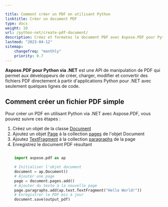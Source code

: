 ```yaml
---

title: Comment créer un PDF en utilisant Python  
linktitle: Créer un document PDF  
type: docs  
weight: 10  
url: /python-net/create-pdf-document/  
description: Créez et formatez le document PDF avec Aspose.PDF pour Python via .NET.  
lastmod: "2023-04-12"  
sitemap:  
    changefreq: "monthly"  
    priority: 0.7  
---
```


<script type="application/ld+json">  
{  
    "@context": "https://schema.org",  
    "@type": "TechArticle",  
    "headline": "Comment créer un PDF en utilisant Python",  
    "alternativeHeadline": "Créer un document PDF à partir de zéro via Python",  
    "author": {  
        "@type": "Person",  
        "name":"Anastasiia Holub",  
        "givenName": "Anastasiia",  
        "familyName": "Holub",  
        "url":"https://www.linkedin.com/in/anastasiia-holub-750430225/"  
    },  
    "genre": "génération de document pdf",  
    "keywords": "pdf, python, dotnet, créer un document pdf",  
    "wordcount": "302",  
    "proficiencyLevel":"Débutant",  
    "publisher": {  
        "@type": "Organization",  
        "name": "Équipe de documentation Aspose.PDF",  
        "url": "https://products.aspose.com/pdf",  
        "logo": "https://www.aspose.cloud/templates/aspose/img/products/pdf/aspose_pdf-for-python-net.svg",  
        "alternateName": "Aspose",  
        "sameAs": [  
            "https://facebook.com/aspose.pdf/",  
            "https://twitter.com/asposepdf",  
            "https://www.youtube.com/channel/UCmV9sEg_QWYPi6BJJs7ELOg/featured",  
            "https://www.linkedin.com/company/aspose",  
            "https://stackoverflow.com/questions/tagged/aspose",  
            "https://aspose.quora.com/",  
            "https://aspose.github.io/"  
        ],  
        "contactPoint": [  
            {  
                "@type": "ContactPoint",  
                "telephone": "+1 903 306 1676",  
                "contactType": "ventes",  
                "areaServed": "US",  
                "availableLanguage": "en"  
            },  
            {  
                "@type": "ContactPoint",  
                "telephone": "+44 141 628 8900",  
                "contactType": "ventes",  
                "areaServed": "GB",  
                "availableLanguage": "en"  
            },  
            {  
                "@type": "ContactPoint",  
                "telephone": "+61 2 8006 6987",  
                "contactType": "ventes",  
                "areaServed": "AU",  
                "availableLanguage": "en"  
            }  
        ]  
    },  
    "url": "/python-net/create-pdf-document/",  
    "mainEntityOfPage": {  
        "@type": "WebPage",  
        "@id": "/python-net/create-pdf-document/"  
    },  
    "dateModified": "2022-02-04",  
    "description": "Créez et formatez le document PDF avec Aspose.PDF pour Python via .NET."  
}  
</script>  


**Aspose.PDF pour Python via .NET** est une API de manipulation de PDF qui permet aux développeurs de créer, charger, modifier et convertir des fichiers PDF directement à partir d'applications Python pour .NET avec seulement quelques lignes de code.

## Comment créer un fichier PDF simple

Pour créer un PDF en utilisant Python via .NET avec Aspose.PDF, vous pouvez suivre ces étapes :

1. Créez un objet de la classe [Document](https://reference.aspose.com/pdf/python-net/aspose.pdf/document/)
1. Ajoutez un objet [Page](https://reference.aspose.com/pdf/python-net/aspose.pdf/page/) à la collection [pages](https://reference.aspose.com/pdf/python-net/aspose.pdf/document/#properties) de l'objet Document
1. Ajoutez [TextFragment](https://reference.aspose.com/pdf/python-net/aspose.pdf.text/textfragment/) à la collection [paragraphs](https://reference.aspose.com/pdf/python-net/aspose.pdf/page/#properties) de la page
1. Enregistrez le document PDF résultant

```python

    import aspose.pdf as ap

    # Initialiser l'objet document
    document = ap.Document()
    # Ajouter une page
    page = document.pages.add()
    # Ajouter du texte à la nouvelle page
    page.paragraphs.add(ap.text.TextFragment("Hello World!"))
    # Enregistrer le PDF mis à jour
    document.save(output_pdf)
```